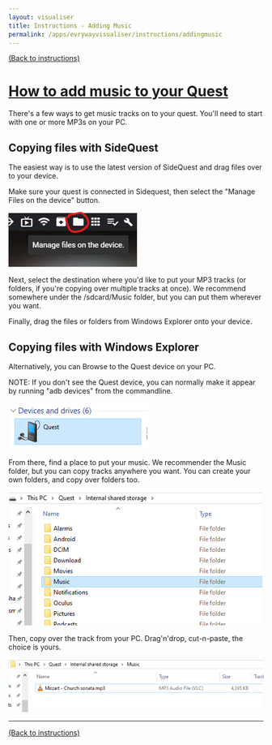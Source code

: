 ```yaml
---
layout: visualiser
title: Instructions - Adding Music 
permalink: /apps/evrywayvisualiser/instructions/addingmusic
---
```

[(Back to instructions)](index)

# [How to add music to your Quest](#how-to-add-music)

There's a few ways to get music tracks on to your quest. You'll need to start with one or more
MP3s on your PC.

## Copying files with SideQuest

The easiest way is to use the latest version of SideQuest and drag files over to your device.

Make sure your quest is connected in Sidequest, then select the "Manage Files on the device" button.

![addfiles_sq1](addfiles_sq1.png)

Next, select the destination where you'd like to put your MP3 tracks (or folders, if you're copying over
multiple tracks at once). We recommend somewhere under the /sdcard/Music folder, but you can put them
wherever you want.

Finally, drag the files or folders from Windows Explorer onto your device. 


## Copying files with Windows Explorer

Alternatively, you can Browse to the Quest device on your PC. 

NOTE: If you don't see the Quest device, you can normally make it appear by running "adb devices" from the commandline.

![browseto_pc_quest](browseto_pc_quest.png)

From there, find a place to put your music. We recommender the Music folder, but you can copy tracks anywhere you want.
You can create your own folders, and copy over folders too.

![browseto_pc_questmusic](browseto_pc_questmusic.png)

Then, copy over the track from your PC. Drag'n'drop, cut-n-paste, the choice is yours.

![browseto_pc_copy](browseto_pc_copy.png)

---
[(Back to instructions)](index)

